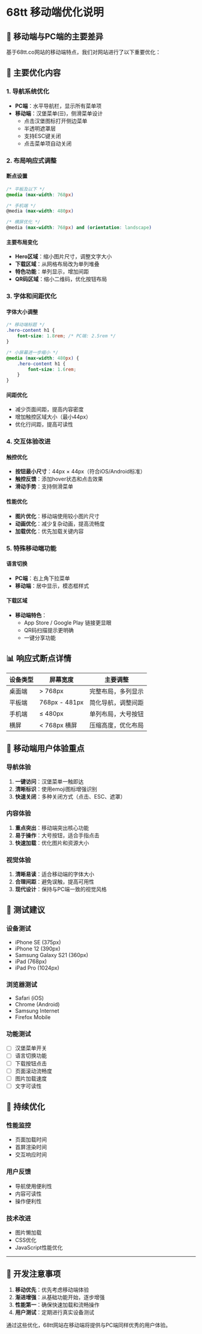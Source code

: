 # 68tt 移动端优化说明

## 📱 移动端与PC端的主要差异

基于68tt.co网站的移动端特点，我们对网站进行了以下重要优化：

## 🔧 主要优化内容

### 1. 导航系统优化
- **PC端**：水平导航栏，显示所有菜单项
- **移动端**：汉堡菜单(☰)，侧滑菜单设计
  - 点击汉堡图标打开侧边菜单
  - 半透明遮罩层
  - 支持ESC键关闭
  - 点击菜单项自动关闭

### 2. 布局响应式调整

#### 断点设置
```css
/* 平板及以下 */
@media (max-width: 768px)

/* 手机端 */
@media (max-width: 480px)

/* 横屏优化 */
@media (max-width: 768px) and (orientation: landscape)
```

#### 主要布局变化
- **Hero区域**：缩小图片尺寸，调整文字大小
- **下载区域**：从网格布局改为单列堆叠
- **特色功能**：单列显示，增加间距
- **QR码区域**：缩小二维码，优化按钮布局

### 3. 字体和间距优化

#### 字体大小调整
```css
/* 移动端标题 */
.hero-content h1 {
    font-size: 1.8rem; /* PC端: 2.5rem */
}

/* 小屏幕进一步缩小 */
@media (max-width: 480px) {
    .hero-content h1 {
        font-size: 1.6rem;
    }
}
```

#### 间距优化
- 减少页面间距，提高内容密度
- 增加触控区域大小（最小44px）
- 优化行间距，提高可读性

### 4. 交互体验改进

#### 触控优化
- **按钮最小尺寸**：44px × 44px（符合iOS/Android标准）
- **触控反馈**：添加hover状态和点击效果
- **滑动手势**：支持侧滑菜单

#### 性能优化
- **图片优化**：移动端使用较小图片尺寸
- **动画优化**：减少复杂动画，提高流畅度
- **加载优化**：优先加载关键内容

### 5. 特殊移动端功能

#### 语言切换
- **PC端**：右上角下拉菜单
- **移动端**：居中显示，模态框样式

#### 下载区域
- **移动端特色**：
  - App Store / Google Play 链接更显眼
  - QR码扫描提示更明确
  - 一键分享功能

## 📊 响应式断点详情

| 设备类型 | 屏幕宽度 | 主要调整 |
|---------|---------|---------|
| 桌面端 | > 768px | 完整布局，多列显示 |
| 平板端 | 768px - 481px | 简化导航，调整间距 |
| 手机端 | ≤ 480px | 单列布局，大号按钮 |
| 横屏 | < 768px 横屏 | 压缩高度，优化布局 |

## 🎯 移动端用户体验重点

### 导航体验
1. **一键访问**：汉堡菜单一触即达
2. **清晰标识**：使用emoji图标增强识别
3. **快速关闭**：多种关闭方式（点击、ESC、遮罩）

### 内容体验
1. **重点突出**：移动端突出核心功能
2. **易于操作**：大号按钮，适合手指点击
3. **快速加载**：优化图片和资源大小

### 视觉体验
1. **清晰易读**：适合移动端的字体大小
2. **合理间距**：避免误触，提高可用性
3. **现代设计**：保持与PC端一致的视觉风格

## 🧪 测试建议

### 设备测试
- iPhone SE (375px)
- iPhone 12 (390px)
- Samsung Galaxy S21 (360px)
- iPad (768px)
- iPad Pro (1024px)

### 浏览器测试
- Safari (iOS)
- Chrome (Android)
- Samsung Internet
- Firefox Mobile

### 功能测试
- [ ] 汉堡菜单开关
- [ ] 语言切换功能
- [ ] 下载按钮点击
- [ ] 页面滚动流畅度
- [ ] 图片加载速度
- [ ] 文字可读性

## 🔄 持续优化

### 性能监控
- 页面加载时间
- 首屏渲染时间
- 交互响应时间

### 用户反馈
- 导航使用便利性
- 内容可读性
- 操作便利性

### 技术改进
- 图片懒加载
- CSS优化
- JavaScript性能优化

---

## 📝 开发注意事项

1. **移动优先**：优先考虑移动端体验
2. **渐进增强**：从基础功能开始，逐步增强
3. **性能第一**：确保快速加载和流畅操作
4. **用户测试**：定期进行真实设备测试

通过这些优化，68tt网站在移动端将提供与PC端同样优秀的用户体验。
